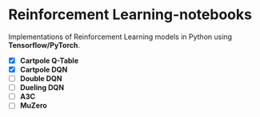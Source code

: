 # Reinforcement Learning-notebooks
Implementations of Reinforcement Learning models in Python using __Tensorflow/PyTorch__. 

- [x] __Cartpole Q-Table__
- [x] __Cartpole DQN__
- [ ] __Double DQN__
- [ ] __Dueling DQN__
- [ ] __A3C__
- [ ] __MuZero__ 
